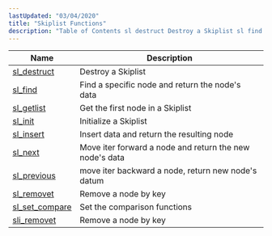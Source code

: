 ```yaml
---
lastUpdated: "03/04/2020"
title: "Skiplist Functions"
description: "Table of Contents sl destruct Destroy a Skiplist sl find Find a specific node and return the node's data sl getlist Get the first node in a Skiplist sl init Initialize a Skiplist sl insert Insert data and return the resulting node sl next Move iter forward a node and..."
---
```


  
| Name                                                                                       | Description                                             |
|--------------------------------------------------------------------------------------------|---------------------------------------------------------|
| [sl_destruct](/momentum/3/3-api/apis-sl-destruct)      | Destroy a Skiplist                                      |
| [sl_find](/momentum/3/3-api/apis-sl-find)              | Find a specific node and return the node's data         |
| [sl_getlist](/momentum/3/3-api/apis-sl-getlist)        | Get the first node in a Skiplist                        |
| [sl_init](/momentum/3/3-api/apis-sl-init)              | Initialize a Skiplist                                   |
| [sl_insert](/momentum/3/3-api/apis-sl-insert)          | Insert data and return the resulting node               |
| [sl_next](/momentum/3/3-api/apis-sl-next)              | Move iter forward a node and return the new node's data |
| [sl_previous](/momentum/3/3-api/apis-sl-previous)      | move iter backward a node, return new node's datum      |
| [sl_removet](/momentum/3/3-api/apis-sl-remove)         | Remove a node by key                                    |
| [sl_set_compare](/momentum/3/3-api/apis-sl-setcompare) | Set the comparison functions                            |
| [sli_removet](/momentum/3/3-api/apis-sli-remove)       | Remove a node by key                                    |
